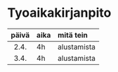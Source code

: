 
# Tyoaikakirjanpito

| päivä | aika | mitä tein  |
| :----:|:-----| :-----|
| 2.4. | 4h    | alustamista |
| 3.4. | 4h    | alustamista |

